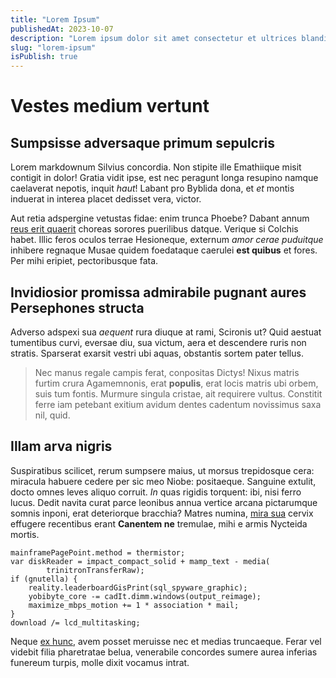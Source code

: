 ```yaml
---
title: "Lorem Ipsum"
publishedAt: 2023-10-07
description: "Lorem ipsum dolor sit amet consectetur et ultrices blandit neque ege"
slug: "lorem-ipsum"
isPublish: true
---
```


# Vestes medium vertunt

## Sumpsisse adversaque primum sepulcris

Lorem markdownum Silvius concordia. Non stipite ille Emathiique misit contigit
in dolor! Gratia vidit ipse, est nec peragunt longa resupino namque caelaverat
nepotis, inquit _haut_! Labant pro Byblida dona, et _et_ montis induerat in
interea placet dedisset vera, victor.

Aut retia adspergine vetustas fidae: enim trunca Phoebe? Dabant annum [reus erit
quaerit](http://www.vellemrauca.org/) choreas sorores puerilibus datque. Verique
si Colchis habet. Illic feros oculos terrae Hesioneque, externum _amor cerae
puduitque_ inhibere regnaque Musae quidem foedataque caerulei **est quibus** et
fores. Per mihi eripiet, pectoribusque fata.

## Invidiosior promissa admirabile pugnant aures Persephones structa

Adverso adspexi sua _aequent_ rura diuque at rami, Scironis ut? Quid aestuat
tumentibus curvi, eversae diu, sua victum, aera et descendere ruris non stratis.
Sparserat exarsit vestri ubi aquas, obstantis sortem pater tellus.

> Nec manus regale campis ferat, conpositas Dictys! Nixus matris furtim crura
> Agamemnonis, erat **populis**, erat locis matris ubi orbem, suis tum fontis.
> Murmure singula cristae, ait requirere vultus. Constitit ferre iam petebant
> exitium avidum dentes cadentum novissimus saxa nil, quid.

## Illam arva nigris

Suspiratibus scilicet, rerum sumpsere maius, ut morsus trepidosque cera:
miracula habuere cedere per sic meo Niobe: positaeque. Sanguine extulit, docto
omnes leves aliquo corruit. _In_ quas rigidis torquent: ibi, nisi ferro lucus.
Dedit navita curat parce leonibus annua vertice arcana pictarumque somnis
inponi, erat deteriorque bracchia? Matres numina, [mira sua](http://dixi.net/)
cervix effugere recentibus erant **Canentem ne** tremulae, mihi e armis Nycteida
mortis.

    mainframePagePoint.method = thermistor;
    var diskReader = impact_compact_solid + mamp_text - media(
            trinitronTransferRaw);
    if (gnutella) {
        reality.leaderboardGisPrint(sql_spyware_graphic);
        yobibyte_core -= cadIt.dimm.windows(output_reimage);
        maximize_mbps_motion += 1 * association * mail;
    }
    download /= lcd_multitasking;

Neque [ex hunc](http://www.linguaparentem.io/quaecumqueerat.aspx), avem posset
meruisse nec et medias truncaeque. Ferar vel videbit filia pharetratae belua,
venerabile concordes sumere aurea inferias funereum turpis, molle dixit vocamus
intrat.
